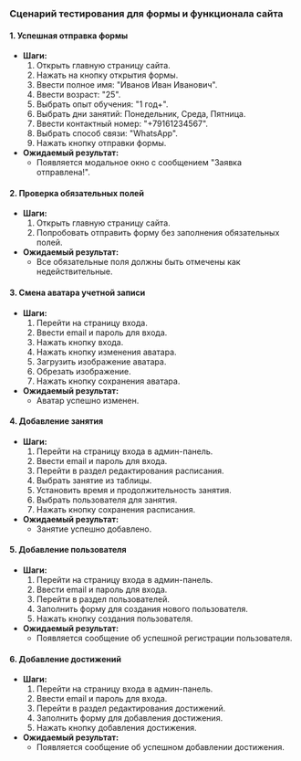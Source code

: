 

### Сценарий тестирования для формы и функционала сайта

#### 1. Успешная отправка формы
- **Шаги:**
  1. Открыть главную страницу сайта.
  2. Нажать на кнопку открытия формы.
  3. Ввести полное имя: "Иванов Иван Иванович".
  4. Ввести возраст: "25".
  5. Выбрать опыт обучения: "1 год+".
  6. Выбрать дни занятий: Понедельник, Среда, Пятница.
  7. Ввести контактный номер: "+79161234567".
  8. Выбрать способ связи: "WhatsApp".
  9. Нажать кнопку отправки формы.
- **Ожидаемый результат:**
  - Появляется модальное окно с сообщением "Заявка отправлена!".

#### 2. Проверка обязательных полей
- **Шаги:**
  1. Открыть главную страницу сайта.
  2. Попробовать отправить форму без заполнения обязательных полей.
- **Ожидаемый результат:**
  - Все обязательные поля должны быть отмечены как недействительные.

#### 3. Смена аватара учетной записи
- **Шаги:**
  1. Перейти на страницу входа.
  2. Ввести email и пароль для входа.
  3. Нажать кнопку входа.
  4. Нажать кнопку изменения аватара.
  5. Загрузить изображение аватара.
  6. Обрезать изображение.
  7. Нажать кнопку сохранения аватара.
- **Ожидаемый результат:**
  - Аватар успешно изменен.

#### 4. Добавление занятия
- **Шаги:**
  1. Перейти на страницу входа в админ-панель.
  2. Ввести email и пароль для входа.
  3. Перейти в раздел редактирования расписания.
  4. Выбрать занятие из таблицы.
  5. Установить время и продолжительность занятия.
  6. Выбрать пользователя для занятия.
  7. Нажать кнопку сохранения расписания.
- **Ожидаемый результат:**
  - Занятие успешно добавлено.

#### 5. Добавление пользователя
- **Шаги:**
  1. Перейти на страницу входа в админ-панель.
  2. Ввести email и пароль для входа.
  3. Перейти в раздел пользователей.
  4. Заполнить форму для создания нового пользователя.
  5. Нажать кнопку создания пользователя.
- **Ожидаемый результат:**
  - Появляется сообщение об успешной регистрации пользователя.

#### 6. Добавление достижений
- **Шаги:**
  1. Перейти на страницу входа в админ-панель.
  2. Ввести email и пароль для входа.
  3. Перейти в раздел редактирования достижений.
  4. Заполнить форму для добавления достижения.
  5. Нажать кнопку добавления достижения.
- **Ожидаемый результат:**
  - Появляется сообщение об успешном добавлении достижения.